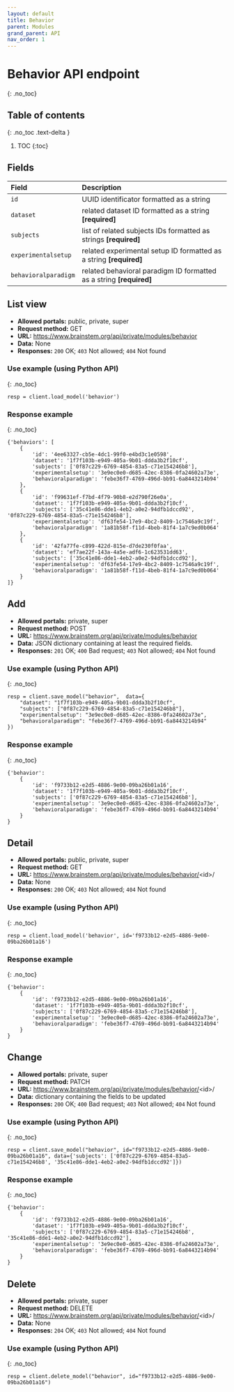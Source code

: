 ```yaml
---
layout: default
title: Behavior
parent: Modules
grand_parent: API
nav_order: 1
---
```


# Behavior API endpoint
{: .no_toc}

## Table of contents
{: .no_toc .text-delta }

1. TOC
{:toc}

## Fields

| Field        | Description  |
|:-------------|:-------------|
| `id` | UUID identificator formatted as a string |
| `dataset` | related dataset ID formatted as a string **[required]** |
| `subjects` | list of related subjects IDs formatted as strings **[required]** |
| `experimentalsetup` | related experimental setup ID formatted as a string **[required]** |
| `behavioralparadigm` | related behavioral paradigm ID formatted as a string **[required]** |


## List view
- **Allowed portals:** public, private, super
- **Request method:** GET
- **URL:** https://www.brainstem.org/api/private/modules/behavior
- **Data:** None
- **Responses:** `200` OK; `403` Not allowed; `404` Not found

### Use example (using Python API)
{: .no_toc}

```
resp = client.load_model('behavior')
```

### Response example
{: .no_toc}

```
{'behaviors': [
	{
		'id': '4ee63327-cb5e-4dc1-99f0-e4bd3c1e0598',
		'dataset': '1f7f103b-e949-405a-9b01-ddda3b2f10cf',
		'subjects': ['0f87c229-6769-4854-83a5-c71e154246b8'],
		'experimentalsetup': '3e9ec0e0-d685-42ec-8386-0fa24602a73e',
		'behavioralparadigm': 'febe36f7-4769-496d-bb91-6a8443214b94'
	},
	{
		'id': 'f99631ef-f7bd-4f79-90b8-e2d790f26e0a',
		'dataset': '1f7f103b-e949-405a-9b01-ddda3b2f10cf',
		'subjects': ['35c41e86-dde1-4eb2-a0e2-94dfb1dccd92', '0f87c229-6769-4854-83a5-c71e154246b8'],
		'experimentalsetup': 'df63fe54-17e9-4bc2-8409-1c7546a9c19f',
		'behavioralparadigm': '1a81b58f-f11d-4beb-81f4-1a7c9ed0b064'
	},
	{
		'id': '42fa77fe-c899-422d-815e-d7de230f0faa',
		'dataset': 'ef7ae22f-143a-4a5e-adf6-1c623531dd63',
		'subjects': ['35c41e86-dde1-4eb2-a0e2-94dfb1dccd92'],
		'experimentalsetup': 'df63fe54-17e9-4bc2-8409-1c7546a9c19f',
		'behavioralparadigm': '1a81b58f-f11d-4beb-81f4-1a7c9ed0b064'
	}
]}
```


## Add
- **Allowed portals:** private, super
- **Request method:** POST
- **URL:** https://www.brainstem.org/api/private/modules/behavior
- **Data:** JSON dictionary containing at least the required fields.
- **Responses:** `201` OK; `400` Bad request; `403` Not allowed; `404` Not found

### Use example (using Python API)
{: .no_toc}

```
resp = client.save_model("behavior",  data={
	"dataset": "1f7f103b-e949-405a-9b01-ddda3b2f10cf", 
	"subjects": ["0f87c229-6769-4854-83a5-c71e154246b8"],
	"experimentalsetup": "3e9ec0e0-d685-42ec-8386-0fa24602a73e",
	"behavioralparadigm": "febe36f7-4769-496d-bb91-6a8443214b94"
})
```

### Response example
{: .no_toc}

```
{'behavior': 
	{
		'id': 'f9733b12-e2d5-4886-9e00-09ba26b01a16',
		'dataset': '1f7f103b-e949-405a-9b01-ddda3b2f10cf',
		'subjects': ['0f87c229-6769-4854-83a5-c71e154246b8'],
		'experimentalsetup': '3e9ec0e0-d685-42ec-8386-0fa24602a73e',
		'behavioralparadigm': 'febe36f7-4769-496d-bb91-6a8443214b94'
	}
}
```



## Detail
- **Allowed portals:** public, private, super
- **Request method:** GET
- **URL:** https://www.brainstem.org/api/private/modules/behavior/<id\>/
- **Data:** None
- **Responses:** `200` OK; `403` Not allowed; `404` Not found

### Use example (using Python API)
{: .no_toc}

```
resp = client.load_model('behavior', id='f9733b12-e2d5-4886-9e00-09ba26b01a16')
```

### Response example
{: .no_toc}

```
{'behavior': 
	{
		'id': 'f9733b12-e2d5-4886-9e00-09ba26b01a16',
		'dataset': '1f7f103b-e949-405a-9b01-ddda3b2f10cf',
		'subjects': ['0f87c229-6769-4854-83a5-c71e154246b8'],
		'experimentalsetup': '3e9ec0e0-d685-42ec-8386-0fa24602a73e',
		'behavioralparadigm': 'febe36f7-4769-496d-bb91-6a8443214b94'
	}
}
```


## Change
- **Allowed portals:** private, super
- **Request method:** PATCH
- **URL:** https://www.brainstem.org/api/private/modules/behavior/<id\>/
- **Data:** dictionary containing the fields to be updated
- **Responses:** `200` OK; `400` Bad request; `403` Not allowed; `404` Not found


### Use example (using Python API)
{: .no_toc}

```
resp = client.save_model("behavior", id="f9733b12-e2d5-4886-9e00-09ba26b01a16", data={'subjects': ['0f87c229-6769-4854-83a5-c71e154246b8', '35c41e86-dde1-4eb2-a0e2-94dfb1dccd92']})
```

### Response example
{: .no_toc}

```
{'behavior': 
	{
		'id': 'f9733b12-e2d5-4886-9e00-09ba26b01a16',
		'dataset': '1f7f103b-e949-405a-9b01-ddda3b2f10cf',
		'subjects': ['0f87c229-6769-4854-83a5-c71e154246b8', '35c41e86-dde1-4eb2-a0e2-94dfb1dccd92'],
		'experimentalsetup': '3e9ec0e0-d685-42ec-8386-0fa24602a73e',
		'behavioralparadigm': 'febe36f7-4769-496d-bb91-6a8443214b94'
	}
}
```


## Delete
- **Allowed portals:** private, super
- **Request method:** DELETE
- **URL:** https://www.brainstem.org/api/private/modules/behavior/<id\>/
- **Data:** None
- **Responses:** `204` OK; `403` Not allowed; `404` Not found


### Use example (using Python API)
{: .no_toc}

```
resp = client.delete_model("behavior", id="f9733b12-e2d5-4886-9e00-09ba26b01a16")
```